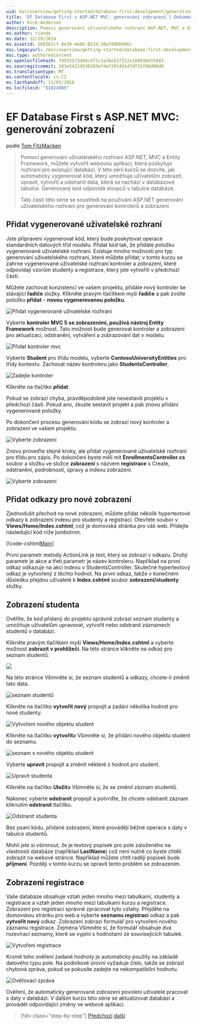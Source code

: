 ```yaml
---
uid: mvc/overview/getting-started/database-first-development/generating-views
title: 'EF Database First s ASP.NET MVC: generování zobrazení | Dokumentace Microsoftu'
author: Rick-Anderson
description: Pomocí generování uživatelského rozhraní ASP.NET, MVC a Entity Framework, můžete vytvořit webovou aplikaci, která poskytuje rozhraní pro existující databázi. Tento kurz seri...
ms.author: riande
ms.date: 12/29/2014
ms.assetid: 669367cf-8e30-4eb6-821d-10a7d9bb906c
msc.legacyurl: /mvc/overview/getting-started/database-first-development/generating-views
msc.type: authoredcontent
ms.openlocfilehash: 7d925573dd4cdf5c1a36e51f312e18093bd35043
ms.sourcegitcommit: 2d3e5422d530203efdaf2014d1d7df31f88d08d0
ms.translationtype: MT
ms.contentlocale: cs-CZ
ms.lasthandoff: 11/05/2018
ms.locfileid: "51021085"
---
```

<a name="ef-database-first-with-aspnet-mvc-generating-views"></a>EF Database First s ASP.NET MVC: generování zobrazení
====================
podle [Tom FitzMacken](https://github.com/tfitzmac)

> Pomocí generování uživatelského rozhraní ASP.NET, MVC a Entity Framework, můžete vytvořit webovou aplikaci, která poskytuje rozhraní pro existující databázi. V této sérii kurzů se dozvíte, jak automaticky vygenerovat kód, který umožňuje uživatelům zobrazit, upravit, vytvořit a odstranit data, která se nachází v databázové tabulce. Generovaný kód odpovídá sloupců v tabulce databáze.
> 
> Tato části této série se soustředí na používání ASP.NET generování uživatelského rozhraní pro generování kontrolerů a zobrazení.


## <a name="add-scaffold"></a>Přidat vygenerované uživatelské rozhraní

Jste připraveni vygenerovat kód, který bude poskytovat operace standardních datových tříd modelu. Přidat kód tak, že přidáte položku vygenerované uživatelské rozhraní. Existuje mnoho možností pro typ generování uživatelského rozhraní, které můžete přidat; v tomto kurzu se zahrne vygenerované uživatelské rozhraní kontroler a zobrazení, které odpovídají vzorům studenty a registrace, který jste vytvořili v předchozí části.

Můžete zachovat konzistenci ve vašem projektu, přidáte nový kontroler ke stávající **řadiče** složky. Klikněte pravým tlačítkem myši **řadiče** a pak zvolte položku **přidat** – **novou vygenerovanou položku**.

![Přidat vygenerované uživatelské rozhraní](generating-views/_static/image1.png)

Vyberte **kontroler MVC 5 se zobrazeními, používá nástroj Entity Framework** možnost. Tato možnost bude generovat kontroler a zobrazení pro aktualizaci, odstranění, vytváření a zobrazování dat v modelu.

![Přidat kontroler mvc](generating-views/_static/image2.png)

Vyberte **Student** pro třídu modelu, vyberte **ContosoUniversityEntities** pro třídy kontextu. Zachovat název kontroleru jako **StudentsController**,

![Zadejte kontroler](generating-views/_static/image3.png)

Klikněte na tlačítko **přidat**.

Pokud se zobrazí chyba, pravděpodobně jste nesestavili projektu v předchozí části. Pokud ano, zkuste sestavit projekt a pak znovu přidání vygenerované položky.

Po dokončení procesu generování kódu se zobrazí nový kontroler a zobrazení ve vašem projektu.

![Vyberte zobrazení](generating-views/_static/image4.png)

Znovu proveďte stejné kroky, ale přidat vygenerované uživatelské rozhraní pro třídu pro zápis. Po dokončení byste měli mít **EnrollmentsController.cs** soubor a složku ve složce **zobrazení** s názvem **registrace** s Create, odstranění, podrobností, úpravy a indexu zobrazení.

![Vyberte zobrazení](generating-views/_static/image5.png)

## <a name="add-links-to-new-views"></a>Přidat odkazy pro nové zobrazení

Zjednodušit přechod na nové zobrazení, můžete přidat několik hypertextové odkazy k zobrazení indexu pro studenty a registrací. Otevřete soubor v **Views/Home/Index.cshtml**, což je domovská stránka pro váš web. Přidejte následující kód níže jumbotron.

[!code-cshtml[Main](generating-views/samples/sample1.cshtml)]

První parametr metody ActionLink je text, který se zobrazí v odkazu. Druhý parametr je akce a třetí parametr je název kontroleru. Například na první odkaz odkazuje na akci indexu v StudentsController. Skutečné hypertextový odkaz je vytvořený z těchto hodnot. Na první odkaz, takže v konečném důsledku přejdou uživatelé k **Index.cshtml** soubor **zobrazení/studenty** složky.

## <a name="display-student-views"></a>Zobrazení studenta

Ověříte, že kód přidaný do projektu správně zobrazí seznam studenty a umožňuje uživatelům upravovat, vytvořit nebo odstranit záznamech studentů v databázi.

Klikněte pravým tlačítkem myši **Views/Home/Index.cshtml** a vyberte možnost **zobrazit v prohlížeči**. Na této stránce klikněte na odkaz pro seznam studentů.

![](generating-views/_static/image6.png)

Na této stránce Všimněte si, že seznam studentů a odkazy, chcete-li změnit tato data.

![seznam studentů](generating-views/_static/image7.png)

Klikněte na tlačítko **vytvořit nový** propojit a zadání několika hodnot pro nové studenty.

![Vytvoření nového objektu student](generating-views/_static/image8.png)

Klikněte na tlačítko **vytvořit**a Všimněte si, že přidání nového objektu student do seznamu.

![seznam s nového objektu student](generating-views/_static/image9.png)

Vyberte **upravit** propojit a změnit některé z hodnot pro student.

![Upravit studenta](generating-views/_static/image10.png)

Klikněte na tlačítko **Uložit**a Všimněte si, že se změnil záznam studentů.

Nakonec vyberte **odstranit** propojit a potvrďte, že chcete odstranit záznam kliknutím **odstranit** tlačítko.

![Odstranit studenta](generating-views/_static/image11.png)

Bez psaní kódu, přidané zobrazení, které provádějí běžné operace s daty v tabulce studentů.

Mohli jste si všimnout, že je textový popisek pro pole založeného na vlastnosti databáze (například **LastName**) což není nutně co byste chtěli zobrazit na webové stránce. Například můžete chtít raději popisek bude **příjmení**. Později v tomto kurzu se opravit tento problém se zobrazením.

## <a name="display-enrollment-views"></a>Zobrazení registrace

Vaše databáze obsahuje vztah jeden mnoho mezi tabulkami, studenty a registrace a vztah jeden mnoho mezi tabulkami kurzu a registrace. Zobrazení pro registraci správně zpracovat tyto vztahy. Přejděte na domovskou stránku pro web a vyberte **seznamu registrací** odkaz a pak **vytvořit nový** odkaz. Zobrazení zobrazí formulář pro vytvoření nového záznamu registrace. Zejména Všimněte si, že formulář obsahuje dva rozevírací seznamy, které se vyplní s hodnotami ze souvisejících tabulek.

![Vytvoření registrace](generating-views/_static/image12.png)

Kromě toho ověření zadané hodnoty je automaticky použity na základě datového typu pole. Na podnikové úrovni vyžaduje číslo, takže se zobrazí chybová zpráva, pokud se pokusíte zadejte na nekompatibilní hodnotu.

![Ověřovací zpráva](generating-views/_static/image13.png)

Ověření, že automaticky generované zobrazení povolení uživatelé pracovat s daty v databázi. V dalším kurzu této série se aktualizovat databázi a provádět odpovídající změny ve webové aplikaci.

> [!div class="step-by-step"]
> [Předchozí](creating-the-web-application.md)
> [další](changing-the-database.md)
